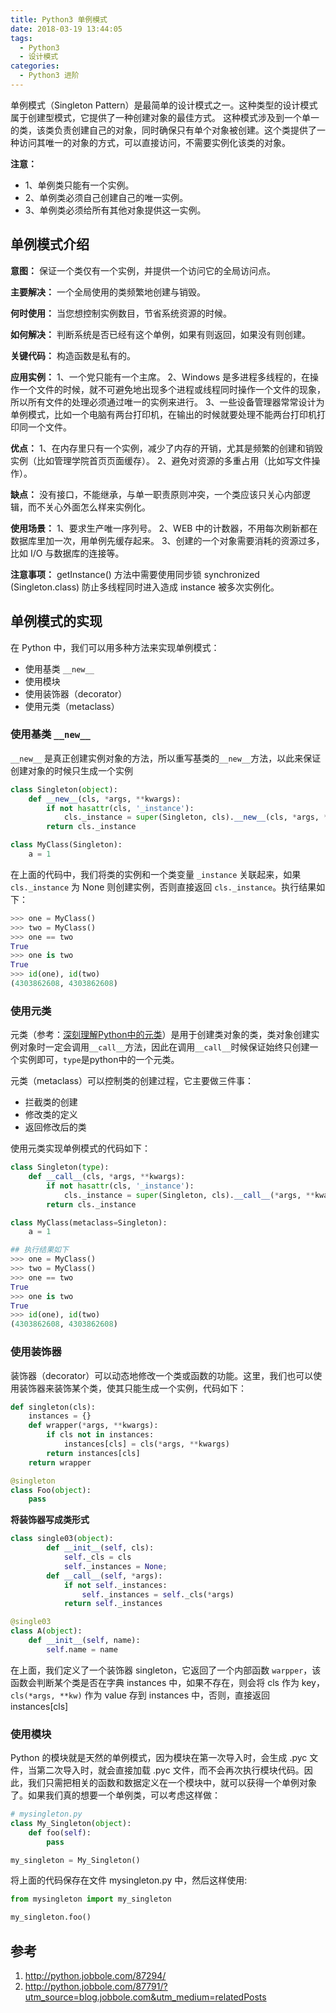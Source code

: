```yaml
---
title: Python3 单例模式
date: 2018-03-19 13:44:05
tags:
  - Python3
  - 设计模式
categories:
  - Python3 进阶
---
```

单例模式（Singleton Pattern）是最简单的设计模式之一。这种类型的设计模式属于创建型模式，它提供了一种创建对象的最佳方式。
这种模式涉及到一个单一的类，该类负责创建自己的对象，同时确保只有单个对象被创建。这个类提供了一种访问其唯一的对象的方式，可以直接访问，不需要实例化该类的对象。

**注意：**

  * 1、单例类只能有一个实例。
  * 2、单例类必须自己创建自己的唯一实例。
  * 3、单例类必须给所有其他对象提供这一实例。
<!-- more -->
## 单例模式介绍
**意图：** 保证一个类仅有一个实例，并提供一个访问它的全局访问点。

**主要解决：** 一个全局使用的类频繁地创建与销毁。

**何时使用：** 当您想控制实例数目，节省系统资源的时候。

**如何解决：** 判断系统是否已经有这个单例，如果有则返回，如果没有则创建。

**关键代码：** 构造函数是私有的。

**应用实例：** 1、一个党只能有一个主席。 2、Windows 是多进程多线程的，在操作一个文件的时候，就不可避免地出现多个进程或线程同时操作一个文件的现象，所以所有文件的处理必须通过唯一的实例来进行。 3、一些设备管理器常常设计为单例模式，比如一个电脑有两台打印机，在输出的时候就要处理不能两台打印机打印同一个文件。

**优点：** 1、在内存里只有一个实例，减少了内存的开销，尤其是频繁的创建和销毁实例（比如管理学院首页页面缓存）。 2、避免对资源的多重占用（比如写文件操作）。

**缺点：** 没有接口，不能继承，与单一职责原则冲突，一个类应该只关心内部逻辑，而不关心外面怎么样来实例化。

**使用场景：** 1、要求生产唯一序列号。 2、WEB 中的计数器，不用每次刷新都在数据库里加一次，用单例先缓存起来。 3、创建的一个对象需要消耗的资源过多，比如 I/O 与数据库的连接等。

**注意事项：** getInstance() 方法中需要使用同步锁 synchronized (Singleton.class) 防止多线程同时进入造成 instance 被多次实例化。

## 单例模式的实现
在 Python 中，我们可以用多种方法来实现单例模式：

  * 使用基类 `__new__`
  * 使用模块
  * 使用装饰器（decorator）
  * 使用元类（metaclass）


### 使用基类 `__new__`

`__new__` 是真正创建实例对象的方法，所以重写基类的`__new__`方法，以此来保证创建对象的时候只生成一个实例

```python
class Singleton(object):
    def __new__(cls, *args, **kwargs):
        if not hasattr(cls, '_instance'):
            cls._instance = super(Singleton, cls).__new__(cls, *args, **kwargs)
        return cls._instance  

class MyClass(Singleton):  
    a = 1

```
在上面的代码中，我们将类的实例和一个类变量 `_instance` 关联起来，如果 `cls._instance` 为 None 则创建实例，否则直接返回 `cls._instance`。执行结果如下：
```python
>>> one = MyClass()
>>> two = MyClass()
>>> one == two
True
>>> one is two
True
>>> id(one), id(two)
(4303862608, 4303862608)
```

### 使用元类
元类（参考：[深刻理解Python中的元类](http://blog.jobbole.com/21351/)）是用于创建类对象的类，类对象创建实例对象时一定会调用`__call__`方法，因此在调用`__call__`时候保证始终只创建一个实例即可，`type`是python中的一个元类。

元类（metaclass）可以控制类的创建过程，它主要做三件事：

  * 拦截类的创建
  * 修改类的定义
  * 返回修改后的类

使用元类实现单例模式的代码如下：

```python
class Singleton(type):
    def __call__(cls, *args, **kwargs):
        if not hasattr(cls, '_instance'):
            cls._instance = super(Singleton, cls).__call__(*args, **kwargs)
        return cls._instance

class MyClass(metaclass=Singleton):  
    a = 1

## 执行结果如下
>>> one = MyClass()
>>> two = MyClass()
>>> one == two
True
>>> one is two
True
>>> id(one), id(two)
(4303862608, 4303862608)
```

### 使用装饰器
装饰器（decorator）可以动态地修改一个类或函数的功能。这里，我们也可以使用装饰器来装饰某个类，使其只能生成一个实例，代码如下：

```python
def singleton(cls):
    instances = {}
    def wrapper(*args, **kwargs):
        if cls not in instances:
            instances[cls] = cls(*args, **kwargs)
        return instances[cls]
    return wrapper

@singleton
class Foo(object):
    pass
```

**将装饰器写成类形式**
```python
class single03(object):  
        def __init__(self, cls):  
            self._cls = cls  
            self._instances = None;  
        def __call__(self, *args):  
            if not self._instances:  
                self._instances = self._cls(*args)  
            return self._instances  

@single03  
class A(object):  
    def __init__(self, name):  
        self.name = name
```

在上面，我们定义了一个装饰器 singleton，它返回了一个内部函数 `warpper`，该函数会判断某个类是否在字典 instances 中，如果不存在，则会将 cls 作为 key，`cls(*args, **kw)` 作为 value 存到 instances 中，否则，直接返回 instances[cls]

### 使用模块
Python 的模块就是天然的单例模式，因为模块在第一次导入时，会生成 .pyc 文件，当第二次导入时，就会直接加载 .pyc 文件，而不会再次执行模块代码。因此，我们只需把相关的函数和数据定义在一个模块中，就可以获得一个单例对象了。如果我们真的想要一个单例类，可以考虑这样做：
```python
# mysingleton.py
class My_Singleton(object):
    def foo(self):
        pass

my_singleton = My_Singleton()
```

将上面的代码保存在文件 mysingleton.py 中，然后这样使用:
```python
from mysingleton import my_singleton

my_singleton.foo()
```


## 参考
1. http://python.jobbole.com/87294/
2. http://python.jobbole.com/87791/?utm_source=blog.jobbole.com&utm_medium=relatedPosts
